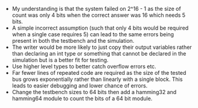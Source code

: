 * My understanding is that the system failed on 2^16 - 1 as the size of count was only 4 bits when the correct answer was 16 which needs 5 bits.
* A simple incorrect assumption (such that only 4 bits would be required when a single case requires 5) can lead to the same errors being present in both the testbench and the simulation.
* The writer would be more likely to just copy their output variables rather than declaring an int type or something that cannot be declared in the simulation but is a better fit for testing.
* Use higher level types to better catch overflow errors etc.
* Far fewer lines of repeated code are required as the size of the tested bus grows exponentially rather than linearly with a single block. This leads to easier debugging and lower chance of errors.
* Change the testbench sizes to 64 bits then add a hamming32 and hamming64 module to count the bits of a 64 bit module.